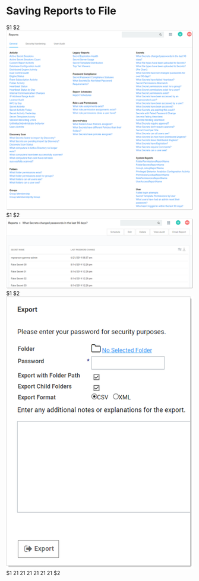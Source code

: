 [title]: # (Saving Reports to File)
[tags]: # (Saving Reports to File)
[priority]: # (1000)

# Saving Reports to File
$1
$2
   ![1566843951292](images/1566843951292.png)
$1
$2
   ![1566844855992](images/1566844855992.png)
$1
$2
   ![1566845094165](images/1566845094165.png)
$1
$2$1
$2$1
$2$1
$2$1
$2$1
$2$1
$2